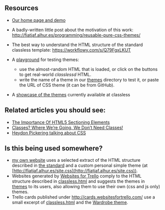 ## Resources

* [Our home page and demo](http://fiatjaf.alhur.es/classless/)
* A badly-written little post about the motivation of this work: http://fiatjaf.alhur.es/programming/reusable-pure-css-themes/
* The best way to understand the HTML structure of the standard classless template: https://workflowy.com/s/Q79FgxLKUT
* A [playground](http://fiatjaf.alhur.es/classless/playground.html) for testing themes:

  * use the almost-random HTML that is loaded, or click on the buttons to get real-world _classlessd_ HTML.
  * write the name of a theme in our [themes](https://github.com/fiatjaf/classless/tree/gh-pages/themes) directory to test it, or paste the URL of CSS theme (it can be from GitHub).
* A [showcase of the themes](http://fiatjaf.alhur.es/classless/showcase/) currently available at classless

## Related articles you should see:

  * [The Importance Of HTML5 Sectioning Elements](http://www.smashingmagazine.com/2013/01/18/the-importance-of-sections/)
  * [Classes? Where We’re Going, We Don’t Need Classes!](http://www.smashingmagazine.com/2012/06/19/classes-where-were-going-we-dont-need-classes/)
  * [Heydon Pickering talking about CSS](https://vimeo.com/101718785)

## Is this being used somewhere?

* [my own website](http://fiatjaf.alhur.es/) uses a selected extract of the HTML structure described in [the standard](https://github.com/fiatjaf/classless/tree/gh-pages/template.html) and a custom personal simple theme (at [http://fiatjaf.alhur.es/site.css](http://fiatjaf.alhur.es/site.css)).
* Websites generated by [Websites for Trello](http://websitesfortrello.com/) comply to the HTML structure described in [classless.html](https://github.com/fiatjaf/classless/tree/gh-pages/classless.html) and suggests the themes in [themes](https://github.com/fiatjaf/classless/tree/gh-pages/themes) to its users, also allowing them to use their own (css and js only) themes.
* Trello cards published under http://cards.websitesfortrello.com/ use a small excerpt of [classless.html](https://github.com/fiatjaf/classless/tree/gh-pages/template.html) and the [Wardrobe theme](https://github.com/fiatjaf/classless/blob/gh-pages/themes/wardrobe.css).
